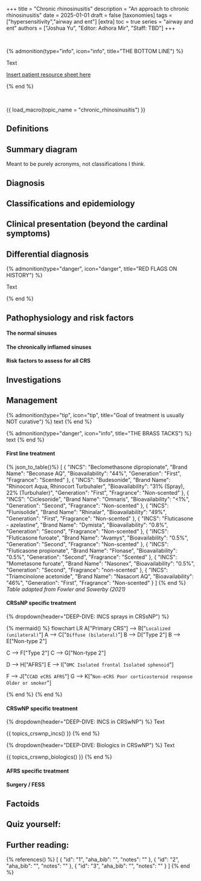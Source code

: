 +++
title = "Chronic rhinosinusitis"
description = "An approach to chronic rhinosinusitis"
date = 2025-01-01
draft = false
[taxonomies]
tags = ["hypersensitivity","airway and ent"]
[extra]
toc = true
series = "airway and ent"
authors = ["Joshua Yu", "Editor: Adhora Mir", "Staff: TBD"]
+++

<div style="padding-top:1rem;">
</div>

{% admonition(type="info", icon="info", title="THE BOTTOM LINE") %}

Text

[Insert patient resource sheet here](/README.md)

{% end %}

<br>

{{ load_macro(topic_name = "chronic_rhinosinusitis") }}

## Definitions

## Summary diagram

Meant to be purely acronyms, not classifications I think.

## Diagnosis

## Classifications and epidemiology

## Clinical presentation (beyond the cardinal symptoms)

## Differential diagnosis

{% admonition(type="danger", icon="danger", title="RED FLAGS ON HISTORY") %}

Text

{% end %}

## Pathophysiology and risk factors

#### The normal sinuses

#### The chronically inflamed sinuses

#### Risk factors to assess for all CRS

## Investigations

## Management

{% admonition(type="tip", icon="tip", title="Goal of treatment is usually NOT curative") %}
text
{% end %}

{% admonition(type="danger", icon="info", title="THE BRASS TACKS") %}
text
{% end %}

#### First line treatment

{% json_to_table()%}
[
{
"INCS": "Beclomethasone dipropionate",
"Brand Name": "Beconase AQ",
"Bioavailability": "44%",
"Generation": "First",
"Fragrance": "Scented"
},
{
"INCS": "Budesonide",
"Brand Name": "Rhinocort Aqua, Rhinocort Turbuhaler",
"Bioavailability": "31% (Spray), 22% (Turbuhaler)",
"Generation": "First",
"Fragrance": "Non-scented"
},
{
"INCS": "Ciclesonide",
"Brand Name": "Omnaris",
"Bioavailability": "<1%",
"Generation": "Second",
"Fragrance": "Non-scented"
},
{
"INCS": "Flunisolide",
"Brand Name": "Rhinalar",
"Bioavailability": "49%",
"Generation": "First",
"Fragrance": "Non-scented"
},
{
"INCS": "Fluticasone - azelastine",
"Brand Name": "Dymista",
"Bioavailability": "0.8%",
"Generation": "Second",
"Fragrance": "Non-scented"
},
{
"INCS": "Fluticasone furoate",
"Brand Name": "Avamys",
"Bioavailability": "0.5%",
"Generation": "Second",
"Fragrance": "Non-scented"
},
{
"INCS": "Fluticasone propionate",
"Brand Name": "Flonase",
"Bioavailability": "0.5%",
"Generation": "Second",
"Fragrance": "Scented"
},
{
"INCS": "Mometasone furoate",
"Brand Name": "Nasonex",
"Bioavailability": "0.5%",
"Generation": "Second",
"Fragrance": "non-scented"
},
{
"INCS": "Triamcinolone acetonide",
"Brand Name": "Nasacort AQ",
"Bioavailability": "46%",
"Generation": "First",
"Fragrance": "Non-scented"
}
]
{% end %}
_Table adapted from Fowler and Sowerby (2021)_

#### CRSsNP specific treatment

{% dropdown(header="DEEP-DIVE: INCS sprays in CRSsNP") %}

{% mermaid() %}
flowchart LR
A["Primary CRS"] --> B["`Localized
(unilateral)`"]
A --> C["`Diffuse
(bilateral)`"]
B --> D["Type 2"]
B --> E["Non-type 2"]

C --> F["Type 2"]
C --> G["Non-type 2"]

D --> H["AFRS"]
E --> I["`OMC
Isolated frontal
Isolated sphenoid`"]

F --> J["`CCAD
eCRS
AFRS`"]
G --> K["`Non-eCRS
Poor corticosteroid response
Older or smoker`"]

{% end %}
{% end %}

#### CRSwNP specific treatment

{% dropdown(header="DEEP-DIVE: INCS in CRSwNP") %}
Text

{{ topics_crswnp_incs() }}
{% end %}

{% dropdown(header="DEEP-DIVE: Biologics in CRSwNP") %}
Text

{{ topics_crswnp_biologics() }}
{% end %}

#### AFRS specific treatment

#### Surgery / FESS

## Factoids

## Quiz yourself:

## Further reading:

{% references() %}
[
{
"id": "1",
"aha_bib": "",
"notes": ""
},
{
"id": "2",
"aha_bib": "",
"notes": ""
},
{
"id": "3",
"aha_bib": "",
"notes": ""
}
]
{% end %}
